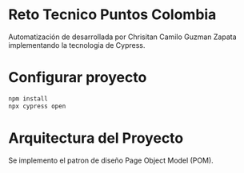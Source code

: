 # Reto Tecnico Puntos Colombia

Automatización de desarrollada por Chrisitan Camilo Guzman Zapata implementando la tecnologia de Cypress.

# Configurar proyecto

```bash
npm install
npx cypress open
```

# Arquitectura del Proyecto

Se implemento el patron de diseño Page Object Model (POM).
